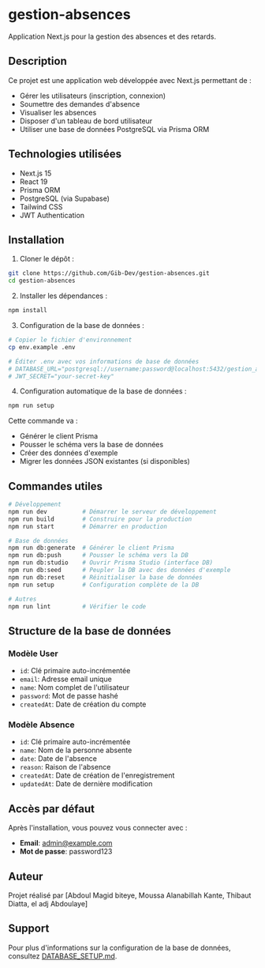 # gestion-absences

Application Next.js pour la gestion des absences et des retards.

## Description

Ce projet est une application web développée avec Next.js permettant de :

- Gérer les utilisateurs (inscription, connexion)
- Soumettre des demandes d'absence
- Visualiser les absences
- Disposer d'un tableau de bord utilisateur
- Utiliser une base de données PostgreSQL via Prisma ORM

## Technologies utilisées

- Next.js 15
- React 19
- Prisma ORM
- PostgreSQL (via Supabase)
- Tailwind CSS
- JWT Authentication

## Installation

1. Cloner le dépôt :

```bash
git clone https://github.com/Gib-Dev/gestion-absences.git
cd gestion-absences
```

2. Installer les dépendances :

```bash
npm install
```

3. Configuration de la base de données :

```bash
# Copier le fichier d'environnement
cp env.example .env

# Éditer .env avec vos informations de base de données
# DATABASE_URL="postgresql://username:password@localhost:5432/gestion_absences"
# JWT_SECRET="your-secret-key"
```

4. Configuration automatique de la base de données :

```bash
npm run setup
```

Cette commande va :
- Générer le client Prisma
- Pousser le schéma vers la base de données
- Créer des données d'exemple
- Migrer les données JSON existantes (si disponibles)

## Commandes utiles

```bash
# Développement
npm run dev          # Démarrer le serveur de développement
npm run build        # Construire pour la production
npm run start        # Démarrer en production

# Base de données
npm run db:generate  # Générer le client Prisma
npm run db:push      # Pousser le schéma vers la DB
npm run db:studio    # Ouvrir Prisma Studio (interface DB)
npm run db:seed      # Peupler la DB avec des données d'exemple
npm run db:reset     # Réinitialiser la base de données
npm run setup        # Configuration complète de la DB

# Autres
npm run lint         # Vérifier le code
```

## Structure de la base de données

### Modèle User
- `id`: Clé primaire auto-incrémentée
- `email`: Adresse email unique
- `name`: Nom complet de l'utilisateur
- `password`: Mot de passe hashé
- `createdAt`: Date de création du compte

### Modèle Absence
- `id`: Clé primaire auto-incrémentée
- `name`: Nom de la personne absente
- `date`: Date de l'absence
- `reason`: Raison de l'absence
- `createdAt`: Date de création de l'enregistrement
- `updatedAt`: Date de dernière modification

## Accès par défaut

Après l'installation, vous pouvez vous connecter avec :
- **Email**: admin@example.com
- **Mot de passe**: password123

## Auteur

Projet réalisé par [Abdoul Magid biteye, Moussa Alanabillah Kante, Thibaut Diatta, el adj Abdoulaye]

## Support

Pour plus d'informations sur la configuration de la base de données, consultez [DATABASE_SETUP.md](./DATABASE_SETUP.md).

